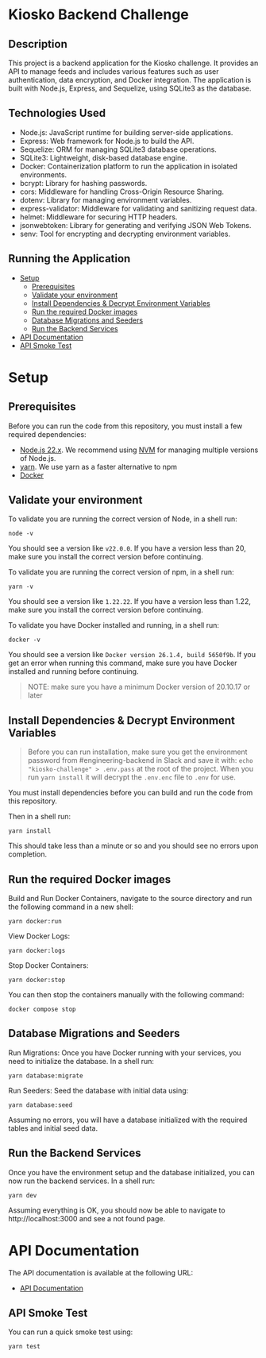 # Kiosko Backend Challenge

## Description

This project is a backend application for the Kiosko challenge. It provides an API to manage feeds and includes various features such as user authentication, data encryption, and Docker integration. The application is built with Node.js, Express, and Sequelize, using SQLite3 as the database.

## Technologies Used

-   Node.js: JavaScript runtime for building server-side applications.
-   Express: Web framework for Node.js to build the API.
-   Sequelize: ORM for managing SQLite3 database operations.
-   SQLite3: Lightweight, disk-based database engine.
-   Docker: Containerization platform to run the application in isolated environments.
-   bcrypt: Library for hashing passwords.
-   cors: Middleware for handling Cross-Origin Resource Sharing.
-   dotenv: Library for managing environment variables.
-   express-validator: Middleware for validating and sanitizing request data.
-   helmet: Middleware for securing HTTP headers.
-   jsonwebtoken: Library for generating and verifying JSON Web Tokens.
-   senv: Tool for encrypting and decrypting environment variables.

## Running the Application

-   [Setup](#setup)
    -   [Prerequisites](#prerequisites)
    -   [Validate your environment](#validate-your-environment)
    -   [Install Dependencies & Decrypt Environment Variables](#install-dependencies--decrypt-environment-variables)
    -   [Run the required Docker images](#run-the-required-docker-images)
    -   [Database Migrations and Seeders](#database-migrations-and-seeders)
    -   [Run the Backend Services](#run-the-backend-services)
-   [API Documentation](#api-Documentation)
-   [API Smoke Test](#api-smoke-test)

# Setup

## Prerequisites

Before you can run the code from this repository, you must install a few required dependencies:

-   [Node.js 22.x](https://nodejs.org/en/download/). We recommend using [NVM](https://github.com/nvm-sh/nvm) for managing multiple versions of Node.js.
-   [yarn](https://classic.yarnpkg.com/lang/en/docs/install/#mac-stable). We use yarn as a faster alternative to npm
-   [Docker](https://www.docker.com/products/personal/)

## Validate your environment

To validate you are running the correct version of Node, in a shell run:

```shell
node -v
```

You should see a version like `v22.0.0`. If you have a version less than 20, make sure you install the correct version before continuing.

To validate you are running the correct version of npm, in a shell run:

```shell
yarn -v
```

You should see a version like `1.22.22`. If you have a version less than 1.22, make sure you install the correct version before continuing.

To validate you have Docker installed and running, in a shell run:

```shell
docker -v
```

You should see a version like `Docker version 26.1.4, build 5650f9b`. If you get an error when running this command, make sure you have Docker installed and running before continuing.

> NOTE: make sure you have a minimum Docker version of 20.10.17 or later

## Install Dependencies & Decrypt Environment Variables

> Before you can run installation, make sure you get the environment password from #engineering-backend in Slack and save it with: `echo "kiosko-challenge" > .env.pass` at the root of the project. When you run `yarn install` it will decrypt the `.env.enc` file to `.env` for use.

You must install dependencies before you can build and run the code from this repository.

Then in a shell run:

```shell
yarn install
```

This should take less than a minute or so and you should see no errors upon completion.

## Run the required Docker images

Build and Run Docker Containers, navigate to the source directory and run the following command in a new shell:

```shell
yarn docker:run
```

View Docker Logs:

```shell
yarn docker:logs
```

Stop Docker Containers:

```shell
yarn docker:stop
```

You can then stop the containers manually with the following command:

```shell
docker compose stop
```

## Database Migrations and Seeders

Run Migrations:
Once you have Docker running with your services, you need to initialize the database. In a shell run:

```shell
yarn database:migrate
```

Run Seeders:
Seed the database with initial data using:

```shell
yarn database:seed
```

Assuming no errors, you will have a database initialized with the required tables and initial seed data.

## Run the Backend Services

Once you have the environment setup and the database initialized, you can now run the backend services. In a shell run:

```shell
yarn dev
```

Assuming everything is OK, you should now be able to navigate to http://localhost:3000 and see a not found page.

# API Documentation

The API documentation is available at the following URL:

-   [API Documentation](http://localhost:3000/docs)

## API Smoke Test

You can run a quick smoke test using:

```shell
yarn test
```
